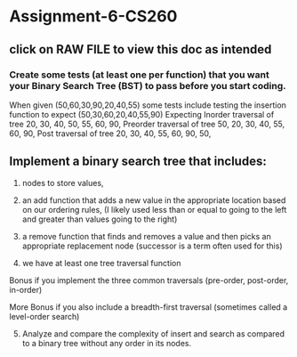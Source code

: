 # Assignment-6-CS260

## click on RAW FILE to view this doc as intended
### Create some tests (at least one per function) that you want your Binary Search Tree (BST) to pass before you start coding.
When given (50,60,30,90,20,40,55)
some tests include testing the insertion function to expect (50,30,60,20,40,55,90)
Expecting 
Inorder traversal of tree
20, 30, 40, 50, 55, 60, 90,
Preorder traversal of tree
50, 20, 30, 40, 55, 60, 90,
Post traversal of tree
20, 30, 40, 55, 60, 90, 50,

## Implement a binary search tree that includes:

1. nodes to store values,

2. an add function that adds a new value in the appropriate location based on our ordering rules,
(I likely used less than or equal to going to the left and greater than values going to the right)

3. a remove function that finds and removes a value and then picks an appropriate replacement node
(successor is a term often used for this)

4. we have at least one tree traversal function

Bonus if you implement the three common traversals (pre-order, post-order, in-order)

More Bonus if you also include a breadth-first traversal (sometimes called a level-order search)

5. Analyze and compare the complexity of insert and search as compared to a binary tree without any order in its nodes.

